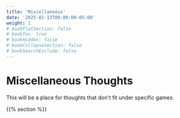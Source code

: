 ```yaml
---
title: 'Miscellaneous'
date: '2025-02-13T00:00:00-05:00'
weight: 1
# bookFlatSection: false
# bookToc: true
# bookHidden: false
# bookCollapseSection: false
# bookSearchExclude: false
---
```


# Miscellaneous Thoughts
This will be a place for thoughts that don't fit under specific games.

{{% section %}}